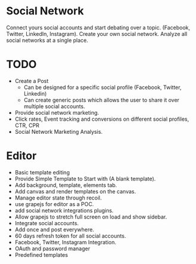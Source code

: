 # Social Network 
Connect yours social accounts and start debating over a topic. (Facebook, Twitter, LinkedIn, Instagram).
Create your own social network. Analyze all social networks at a single place. 

# TODO

- Create a Post
  - Can be designed for a specific social profile (Facebook, Twitter, Linkedin)
  - Can create generic posts which allows the user to share it over multiple social accounts.
- Provide social network marketing.
- Click rates, Event tracking and conversions on different social profiles, CTR, CPR
- Social Network Marketing Analysis.

# Editor
- Basic template editing
- Provide Simple Template to Start with (A blank template).
- Add background, template, elements tab.
- Add canvas and render templates on the canvas.
- Manage editor state through recoil.
- use grapejs for editor as a POC.
- add social network integrations plugins.
- Allow grapejs to stretch full screen on load and show sidebar.
- Integrate social accounts.
- Add once and post everywhere.
- 60 days refresh token for all social accounts.
- Facebook, Twitter, Instagram Integration.
- OAuth and password manager
- Predefined templates
